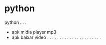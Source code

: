 # python
python . . .

- apk midia player mp3
- apk baixar video
. . . . . . . . . . . . . . . . . . . . . .
